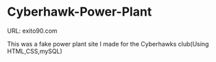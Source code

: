 # Cyberhawk-Power-Plant

URL: exito90.com


This was a fake power plant site I made for the Cyberhawks club(Using HTML,CSS,mySQL)
